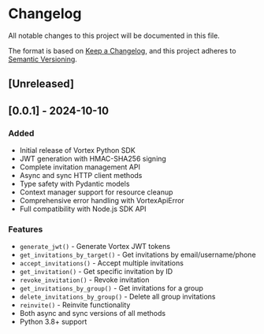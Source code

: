 # Changelog

All notable changes to this project will be documented in this file.

The format is based on [Keep a Changelog](https://keepachangelog.com/en/1.0.0/),
and this project adheres to [Semantic Versioning](https://semver.org/spec/v2.0.0.html).

## [Unreleased]

## [0.0.1] - 2024-10-10

### Added
- Initial release of Vortex Python SDK
- JWT generation with HMAC-SHA256 signing
- Complete invitation management API
- Async and sync HTTP client methods
- Type safety with Pydantic models
- Context manager support for resource cleanup
- Comprehensive error handling with VortexApiError
- Full compatibility with Node.js SDK API

### Features
- `generate_jwt()` - Generate Vortex JWT tokens
- `get_invitations_by_target()` - Get invitations by email/username/phone
- `accept_invitations()` - Accept multiple invitations
- `get_invitation()` - Get specific invitation by ID
- `revoke_invitation()` - Revoke invitation
- `get_invitations_by_group()` - Get invitations for a group
- `delete_invitations_by_group()` - Delete all group invitations
- `reinvite()` - Reinvite functionality
- Both async and sync versions of all methods
- Python 3.8+ support